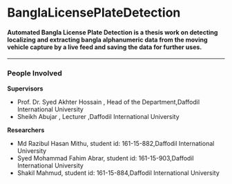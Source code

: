 # BanglaLicensePlateDetection
#### Automated Bangla License Plate Detection is a thesis work on detecting localizing and extracting bangla alphanumeric data from the moving vehicle capture by a live feed and saving the data for further uses.
---
### People Involved 
**Supervisors**
- Prof. Dr. Syed Akhter Hossain , Head of the Department,Daffodil International University
-  Sheikh Abujar  , Lecturer  ,Daffodil International University

**Researchers**
- Md Razibul Hasan Mithu, student id: 161-15-882,Daffodil International University
- Syed Mohammad Fahim Abrar, student id: 161-15-903,Daffodil International University
- Shakil Mahmud, student id: 161-15-884,Daffodil International University
